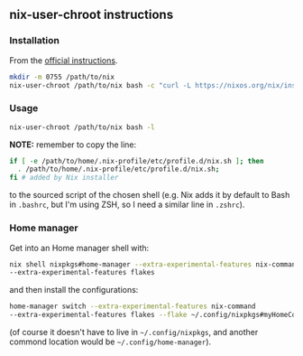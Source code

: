 ## nix-user-chroot instructions

### Installation

From the [official instructions](https://github.com/nix-community/nix-user-chroot#installation).

```sh
mkdir -m 0755 /path/to/nix
nix-user-chroot /path/to/nix bash -c "curl -L https://nixos.org/nix/install | bash"
```

### Usage

```sh
nix-user-chroot /path/to/nix bash -l
```

**NOTE:** remember to copy the line:

```sh
if [ -e /path/to/home/.nix-profile/etc/profile.d/nix.sh ]; then
  . /path/to/home/.nix-profile/etc/profile.d/nix.sh;
fi # added by Nix installer
```

to the sourced script of the chosen shell (e.g. Nix adds it by default to Bash in
`.bashrc`, but I'm using ZSH, so I need a similar line in `.zshrc`).

### Home manager

Get into an Home manager shell with:

```sh
nix shell nixpkgs#home-manager --extra-experimental-features nix-command
--extra-experimental-features flakes
```

and then install the configurations:

```sh
home-manager switch --extra-experimental-features nix-command
--extra-experimental-features flakes --flake ~/.config/nixpkgs#myHomeConfig
```

(of course it doesn't have to live in `~/.config/nixpkgs`, and another commond location
would be `~/.config/home-manager`).
